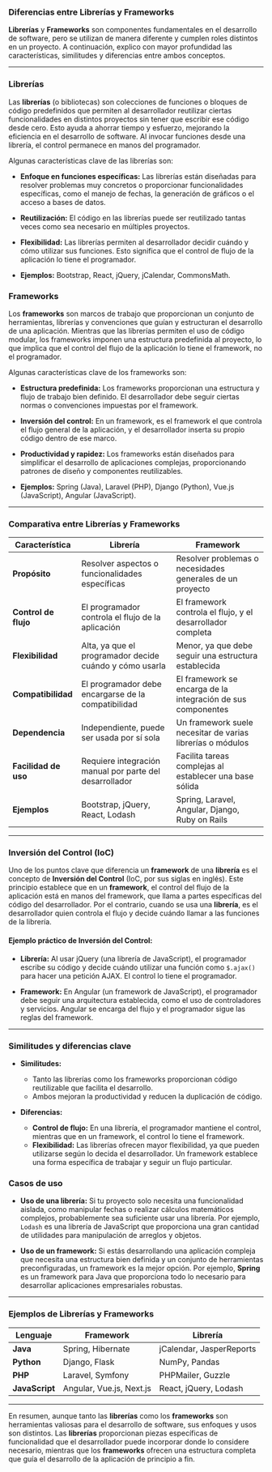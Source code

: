 ### Diferencias entre Librerías y Frameworks

**Librerías** y **Frameworks** son componentes fundamentales en el desarrollo de software, pero se utilizan de manera diferente y cumplen roles distintos en un proyecto. A continuación, explico con mayor profundidad las características, similitudes y diferencias entre ambos conceptos.

---

### **Librerías**
Las **librerías** (o bibliotecas) son colecciones de funciones o bloques de código predefinidos que permiten al desarrollador reutilizar ciertas funcionalidades en distintos proyectos sin tener que escribir ese código desde cero. Esto ayuda a ahorrar tiempo y esfuerzo, mejorando la eficiencia en el desarrollo de software. Al invocar funciones desde una librería, el control permanece en manos del programador.

Algunas características clave de las librerías son:

- **Enfoque en funciones específicas:** Las librerías están diseñadas para resolver problemas muy concretos o proporcionar funcionalidades específicas, como el manejo de fechas, la generación de gráficos o el acceso a bases de datos.
  
- **Reutilización:** El código en las librerías puede ser reutilizado tantas veces como sea necesario en múltiples proyectos.

- **Flexibilidad:** Las librerías permiten al desarrollador decidir cuándo y cómo utilizar sus funciones. Esto significa que el control de flujo de la aplicación lo tiene el programador.

- **Ejemplos:** Bootstrap, React, jQuery, jCalendar, CommonsMath.

### **Frameworks**
Los **frameworks** son marcos de trabajo que proporcionan un conjunto de herramientas, librerías y convenciones que guían y estructuran el desarrollo de una aplicación. Mientras que las librerías permiten el uso de código modular, los frameworks imponen una estructura predefinida al proyecto, lo que implica que el control del flujo de la aplicación lo tiene el framework, no el programador.

Algunas características clave de los frameworks son:

- **Estructura predefinida:** Los frameworks proporcionan una estructura y flujo de trabajo bien definido. El desarrollador debe seguir ciertas normas o convenciones impuestas por el framework.
  
- **Inversión del control:** En un framework, es el framework el que controla el flujo general de la aplicación, y el desarrollador inserta su propio código dentro de ese marco.

- **Productividad y rapidez:** Los frameworks están diseñados para simplificar el desarrollo de aplicaciones complejas, proporcionando patrones de diseño y componentes reutilizables.

- **Ejemplos:** Spring (Java), Laravel (PHP), Django (Python), Vue.js (JavaScript), Angular (JavaScript).

---

### **Comparativa entre Librerías y Frameworks**

| **Característica**                | **Librería**                                           | **Framework**                                       |
|-----------------------------------|--------------------------------------------------------|-----------------------------------------------------|
| **Propósito**                     | Resolver aspectos o funcionalidades específicas         | Resolver problemas o necesidades generales de un proyecto |
| **Control de flujo**              | El programador controla el flujo de la aplicación       | El framework controla el flujo, y el desarrollador completa |
| **Flexibilidad**                  | Alta, ya que el programador decide cuándo y cómo usarla | Menor, ya que debe seguir una estructura establecida |
| **Compatibilidad**                | El programador debe encargarse de la compatibilidad     | El framework se encarga de la integración de sus componentes |
| **Dependencia**                   | Independiente, puede ser usada por sí sola             | Un framework suele necesitar de varias librerías o módulos |
| **Facilidad de uso**              | Requiere integración manual por parte del desarrollador | Facilita tareas complejas al establecer una base sólida |
| **Ejemplos**                      | Bootstrap, jQuery, React, Lodash                       | Spring, Laravel, Angular, Django, Ruby on Rails     |

---

### **Inversión del Control (IoC)**
Uno de los puntos clave que diferencia un **framework** de una **librería** es el concepto de **Inversión del Control** (IoC, por sus siglas en inglés). Este principio establece que en un **framework**, el control del flujo de la aplicación está en manos del framework, que llama a partes específicas del código del desarrollador. Por el contrario, cuando se usa una **librería**, es el desarrollador quien controla el flujo y decide cuándo llamar a las funciones de la librería.

#### Ejemplo práctico de Inversión del Control:
- **Librería:** Al usar jQuery (una librería de JavaScript), el programador escribe su código y decide cuándo utilizar una función como `$.ajax()` para hacer una petición AJAX. El control lo tiene el programador.
  
- **Framework:** En Angular (un framework de JavaScript), el programador debe seguir una arquitectura establecida, como el uso de controladores y servicios. Angular se encarga del flujo y el programador sigue las reglas del framework.

---

### **Similitudes y diferencias clave**
- **Similitudes:**
  - Tanto las librerías como los frameworks proporcionan código reutilizable que facilita el desarrollo.
  - Ambos mejoran la productividad y reducen la duplicación de código.

- **Diferencias:**
  - **Control de flujo:** En una librería, el programador mantiene el control, mientras que en un framework, el control lo tiene el framework.
  - **Flexibilidad:** Las librerías ofrecen mayor flexibilidad, ya que pueden utilizarse según lo decida el desarrollador. Un framework establece una forma específica de trabajar y seguir un flujo particular.

### **Casos de uso**
- **Uso de una librería:** Si tu proyecto solo necesita una funcionalidad aislada, como manipular fechas o realizar cálculos matemáticos complejos, probablemente sea suficiente usar una librería. Por ejemplo, `Lodash` es una librería de JavaScript que proporciona una gran cantidad de utilidades para manipulación de arreglos y objetos.
  
- **Uso de un framework:** Si estás desarrollando una aplicación compleja que necesita una estructura bien definida y un conjunto de herramientas preconfiguradas, un framework es la mejor opción. Por ejemplo, **Spring** es un framework para Java que proporciona todo lo necesario para desarrollar aplicaciones empresariales robustas.

---

### **Ejemplos de Librerías y Frameworks**

| **Lenguaje**  | **Framework**               | **Librería**             |
|---------------|-----------------------------|--------------------------|
| **Java**      | Spring, Hibernate            | jCalendar, JasperReports  |
| **Python**    | Django, Flask                | NumPy, Pandas            |
| **PHP**       | Laravel, Symfony             | PHPMailer, Guzzle         |
| **JavaScript**| Angular, Vue.js, Next.js     | React, jQuery, Lodash     |

---

En resumen, aunque tanto las **librerías** como los **frameworks** son herramientas valiosas para el desarrollo de software, sus enfoques y usos son distintos. Las **librerías** proporcionan piezas específicas de funcionalidad que el desarrollador puede incorporar donde lo considere necesario, mientras que los **frameworks** ofrecen una estructura completa que guía el desarrollo de la aplicación de principio a fin.